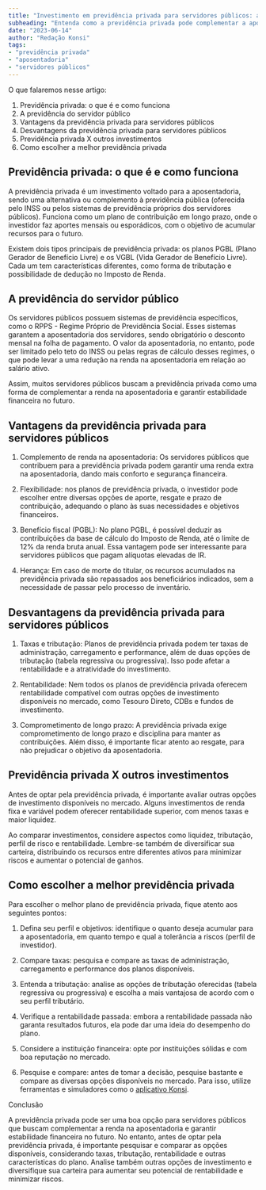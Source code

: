 ```yaml
---
title: "Investimento em previdência privada para servidores públicos: afinal, vale a pena?"
subheading: "Entenda como a previdência privada pode complementar a aposentadoria do servidor público e quais são as vantagens e desvantagens desse investimento."
date: "2023-06-14"
author: "Redação Konsi"
tags:
- "previdência privada"
- "aposentadoria"
- "servidores públicos"
---
```


O que falaremos nesse artigo:

1. Previdência privada: o que é e como funciona
2. A previdência do servidor público
3. Vantagens da previdência privada para servidores públicos
4. Desvantagens da previdência privada para servidores públicos
5. Previdência privada X outros investimentos
6. Como escolher a melhor previdência privada

## Previdência privada: o que é e como funciona

A previdência privada é um investimento voltado para a aposentadoria, sendo uma alternativa ou complemento à previdência pública (oferecida pelo INSS ou pelos sistemas de previdência próprios dos servidores públicos). Funciona como um plano de contribuição em longo prazo, onde o investidor faz aportes mensais ou esporádicos, com o objetivo de acumular recursos para o futuro.

Existem dois tipos principais de previdência privada: os planos PGBL (Plano Gerador de Benefício Livre) e os VGBL (Vida Gerador de Benefício Livre). Cada um tem características diferentes, como forma de tributação e possibilidade de dedução no Imposto de Renda. 

## A previdência do servidor público

Os servidores públicos possuem sistemas de previdência específicos, como o RPPS - Regime Próprio de Previdência Social. Esses sistemas garantem a aposentadoria dos servidores, sendo obrigatório o desconto mensal na folha de pagamento. O valor da aposentadoria, no entanto, pode ser limitado pelo teto do INSS ou pelas regras de cálculo desses regimes, o que pode levar a uma redução na renda na aposentadoria em relação ao salário ativo.

Assim, muitos servidores públicos buscam a previdência privada como uma forma de complementar a renda na aposentadoria e garantir estabilidade financeira no futuro.

## Vantagens da previdência privada para servidores públicos

1. Complemento de renda na aposentadoria: Os servidores públicos que contribuem para a previdência privada podem garantir uma renda extra na aposentadoria, dando mais conforto e segurança financeira.

2. Flexibilidade: nos planos de previdência privada, o investidor pode escolher entre diversas opções de aporte, resgate e prazo de contribuição, adequando o plano às suas necessidades e objetivos financeiros.

3. Benefício fiscal (PGBL): No plano PGBL, é possível deduzir as contribuições da base de cálculo do Imposto de Renda, até o limite de 12% da renda bruta anual. Essa vantagem pode ser interessante para servidores públicos que pagam alíquotas elevadas de IR.

4. Herança: Em caso de morte do titular, os recursos acumulados na previdência privada são repassados aos beneficiários indicados, sem a necessidade de passar pelo processo de inventário.

## Desvantagens da previdência privada para servidores públicos

1. Taxas e tributação: Planos de previdência privada podem ter taxas de administração, carregamento e performance, além de duas opções de tributação (tabela regressiva ou progressiva). Isso pode afetar a rentabilidade e a atratividade do investimento.

2. Rentabilidade: Nem todos os planos de previdência privada oferecem rentabilidade compatível com outras opções de investimento disponíveis no mercado, como Tesouro Direto, CDBs e fundos de investimento. 

3. Comprometimento de longo prazo: A previdência privada exige comprometimento de longo prazo e disciplina para manter as contribuições. Além disso, é importante ficar atento ao resgate, para não prejudicar o objetivo da aposentadoria.

## Previdência privada X outros investimentos

Antes de optar pela previdência privada, é importante avaliar outras opções de investimento disponíveis no mercado. Alguns investimentos de renda fixa e variável podem oferecer rentabilidade superior, com menos taxas e maior liquidez. 

Ao comparar investimentos, considere aspectos como liquidez, tributação, perfil de risco e rentabilidade. Lembre-se também de diversificar sua carteira, distribuindo os recursos entre diferentes ativos para minimizar riscos e aumentar o potencial de ganhos.

## Como escolher a melhor previdência privada

Para escolher o melhor plano de previdência privada, fique atento aos seguintes pontos:

1. Defina seu perfil e objetivos: identifique o quanto deseja acumular para a aposentadoria, em quanto tempo e qual a tolerância a riscos (perfil de investidor).

2. Compare taxas: pesquisa e compare as taxas de administração, carregamento e performance dos planos disponíveis.

3. Entenda a tributação: analise as opções de tributação oferecidas (tabela regressiva ou progressiva) e escolha a mais vantajosa de acordo com o seu perfil tributário.

4. Verifique a rentabilidade passada: embora a rentabilidade passada não garanta resultados futuros, ela pode dar uma ideia do desempenho do plano.

5. Considere a instituição financeira: opte por instituições sólidas e com boa reputação no mercado.

6. Pesquise e compare: antes de tomar a decisão, pesquise bastante e compare as diversas opções disponíveis no mercado. Para isso, utilize ferramentas e simuladores como o [aplicativo Konsi](https://konsi.com.br/app).

Conclusão

A previdência privada pode ser uma boa opção para servidores públicos que buscam complementar a renda na aposentadoria e garantir estabilidade financeira no futuro. No entanto, antes de optar pela previdência privada, é importante pesquisar e comparar as opções disponíveis, considerando taxas, tributação, rentabilidade e outras características do plano. Analise também outras opções de investimento e diversifique sua carteira para aumentar seu potencial de rentabilidade e minimizar riscos.